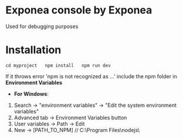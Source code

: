 # Exponea console by Exponea

Used for debugging purposes

# Installation

`
cd myproject  
npm install  
npm run dev  
`

If it throws error 'npm is not recognized as ...' include the npm folder in __Environment Variables__

- __For Windows__:

1. Search -> "environment variables" -> "Edit the system environment variables"
2. Advanced tab -> Environment Variables button 
3. User variables -> Path -> Edit 
4. New -> [PATH_TO_NPM] // C:\Program Files\nodejs\ 
